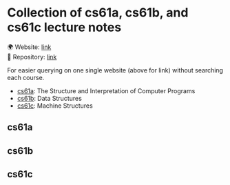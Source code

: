 <head>
  <meta name="viewport" content="width=device-width, initial-scale=1">
</head>
  
# Collection of cs61a, cs61b, and cs61c lecture notes

<!--
<div align="center">
    <img src="./background.svg" width="400" height="400" alt="css-in-readme">
</div>\
<button onclick="darkMode()">Darkmode</button> 
<button onclick="lightMode()">LightMode</button>
-->

🌍 Website: [link](https://cdrhim.github.io/ucberkeley-cs61abc/)\
💾 Repository: [link](https://www.github.com/cdrhim/ucberkeley-cs61abc/)

For easier querying on one single website (above for link) without searching each course.
- [cs61a](#cs61a): The Structure and Interpretation of Computer Programs
- [cs61b](#cs61b): Data Structures
- [cs61c](#cs61c): Machine Structures

## cs61a
<!--![cs61a](./cs61a/summer2020/00-All_Lectures_Combined_(1~26).pdf)-->
<object data="./cs61a/summer2020/00-All_Lectures_Combined_(1~26).pdf" type="application/pdf" style="min-height: 100vh; width: 100%;"></object>


## cs61b
<!--![cs61b](./cs61b/spring2022/lect0-combined-all.pdf)-->
<object data="./cs61b/spring2022/lect0-combined-all.pdf" type="application/pdf" style="min-height: 100vh; width: 100%;"></object>


## cs61c
<object data="./cs61c/spring2022/lec00-combinded-all.pdf" type="application/pdf" style="min-height: 100vh; width: 100%;"></object>
